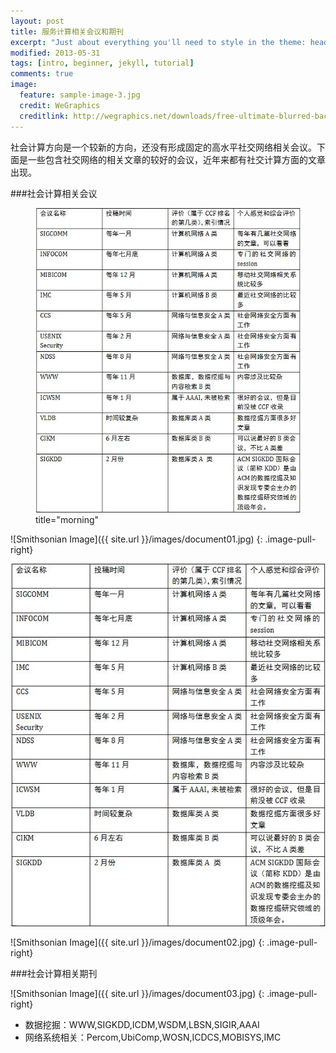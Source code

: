 ```yaml
---
layout: post
title: 服务计算相关会议和期刊
excerpt: "Just about everything you'll need to style in the theme: headings, paragraphs, blockquotes, tables, code blocks, and more."
modified: 2013-05-31
tags: [intro, beginner, jekyll, tutorial]
comments: true
image:
  feature: sample-image-3.jpg
  credit: WeGraphics
  creditlink: http://wegraphics.net/downloads/free-ultimate-blurred-background-pack/
---
```



社会计算方向是一个较新的方向，还没有形成固定的高水平社交网络相关会议。下面是一些包含社交网络的相关文章的较好的会议，近年来都有社交计算方面的文章出现。

###社会计算相关会议

<figure>
    <a href="/images/document01.jpg"><img src="/images/document01.jpg"></a>
    <figcaption>title="morning"</figcaption>
</figure>
![Smithsonian Image]({{ site.url }}/images/document01.jpg)
{: .image-pull-right}


![](/images/document01.jpg)

![Smithsonian Image]({{ site.url }}/images/document02.jpg)
{: .image-pull-right}

###社会计算相关期刊

![Smithsonian Image]({{ site.url }}/images/document03.jpg)
{: .image-pull-right}


* 数据挖掘：WWW,SIGKDD,ICDM,WSDM,LBSN,SIGIR,AAAI
* 网络系统相关：Percom,UbiComp,WOSN,ICDCS,MOBISYS,IMC
